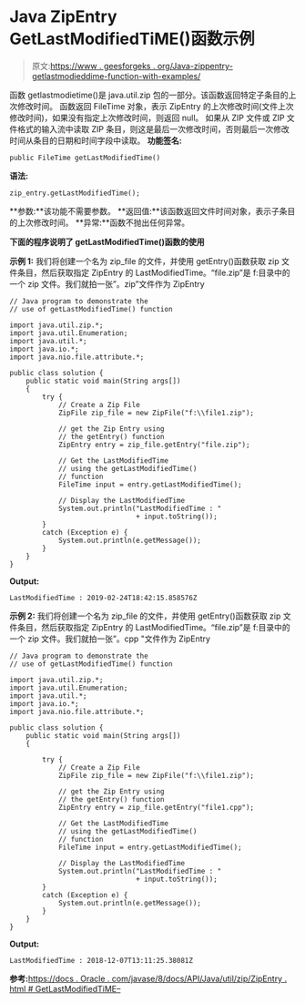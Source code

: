# Java ZipEntry GetLastModifiedTiME()函数示例

> 原文:[https://www . geesforgeks . org/Java-zippentry-getlastmodieddime-function-with-examples/](https://www.geeksforgeeks.org/java-zipentry-getlastmodifiedtime-function-with-examples/)

函数 getlastmodietime()是 java.util.zip 包的一部分。该函数返回特定子条目的上次修改时间。
函数返回 FileTime 对象，表示 ZipEntry 的上次修改时间(文件上次修改时间)，如果没有指定上次修改时间，则返回 null。
如果从 ZIP 文件或 ZIP 文件格式的输入流中读取 ZIP 条目，则这是最后一次修改时间，否则最后一次修改时间从条目的日期和时间字段中读取。
**功能签名:**

```
public FileTime getLastModifiedTime()
```

**语法:**

```
zip_entry.getLastModifiedTime();
```

**参数:**该功能不需要参数。
**返回值:**该函数返回文件时间对象，表示子条目的上次修改时间。
**异常:**函数不抛出任何异常。

**下面的程序说明了 getLastModifiedTime()函数的使用**

**示例 1:** 我们将创建一个名为 zip_file 的文件，并使用 getEntry()函数获取 zip 文件条目，然后获取指定 ZipEntry 的 LastModifiedTime。“file.zip”是 f:目录中的一个 zip 文件。我们就拍一张”。zip”文件作为 ZipEntry

```
// Java program to demonstrate the
// use of getLastModifiedTime() function

import java.util.zip.*;
import java.util.Enumeration;
import java.util.*;
import java.io.*;
import java.nio.file.attribute.*;

public class solution {
    public static void main(String args[])
    {
        try {
            // Create a Zip File
            ZipFile zip_file = new ZipFile("f:\\file1.zip");

            // get the Zip Entry using
            // the getEntry() function
            ZipEntry entry = zip_file.getEntry("file.zip");

            // Get the LastModifiedTime
            // using the getLastModifiedTime()
            // function
            FileTime input = entry.getLastModifiedTime();

            // Display the LastModifiedTime
            System.out.println("LastModifiedTime : "
                               + input.toString());
        }
        catch (Exception e) {
            System.out.println(e.getMessage());
        }
    }
}
```

**Output:**

```
LastModifiedTime : 2019-02-24T18:42:15.858576Z

```

**示例 2:** 我们将创建一个名为 zip_file 的文件，并使用 getEntry()函数获取 zip 文件条目，然后获取指定 ZipEntry 的 LastModifiedTime。“file.zip”是 f:目录中的一个 zip 文件。我们就拍一张”。cpp "文件作为 ZipEntry

```
// Java program to demonstrate the
// use of getLastModifiedTime() function

import java.util.zip.*;
import java.util.Enumeration;
import java.util.*;
import java.io.*;
import java.nio.file.attribute.*;

public class solution {
    public static void main(String args[])
    {

        try {
            // Create a Zip File
            ZipFile zip_file = new ZipFile("f:\\file1.zip");

            // get the Zip Entry using
            // the getEntry() function
            ZipEntry entry = zip_file.getEntry("file1.cpp");

            // Get the LastModifiedTime
            // using the getLastModifiedTime()
            // function
            FileTime input = entry.getLastModifiedTime();

            // Display the LastModifiedTime
            System.out.println("LastModifiedTime : "
                               + input.toString());
        }
        catch (Exception e) {
            System.out.println(e.getMessage());
        }
    }
}
```

**Output:**

```
LastModifiedTime : 2018-12-07T13:11:25.38081Z

```

**参考:**[https://docs . Oracle . com/javase/8/docs/API/Java/util/zip/ZipEntry . html # GetLastModifiedTiME–](https://docs.oracle.com/javase/8/docs/api/java/util/zip/ZipEntry.html#getLastModifiedTime--)